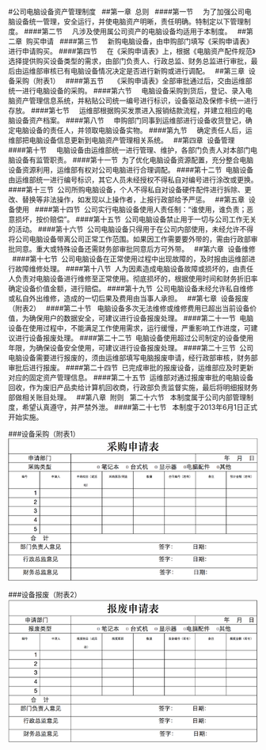 

#公司电脑设备资产管理制度
  
##第一章  总则 
 
####第一节     为了加强公司电脑设备统一管理，安全运行，并使电脑资产明晰，责任明确。特制定以下管理制度。 
####第二节     凡涉及使用属公司资产的电脑设备均适用于本制度。 
 
##第二章  购买申请 
  
####第三节     新购电脑设备，由申购部门填写《采购申请表》进行申请购买。 
####第四节     在《采购申请表》上，根据《电脑资产配件规范》选择提供购买设备类型的需求，由部门负责人、行政总监、财务总监进行审批，最后由运维部审核已有电脑设备情况决定是否进行新购或进行调配。 
 
##第三章  设备采购（附表1） 
  
####第五节     《采购申请表》全部审批通过后，交由运维部统一进行电脑设备的采购。 
####第六节     电脑设备采购到货后，登记、录入电脑资产管理信息系统，并粘贴公司统一编号进行标识，设备驱动及保修卡统一进行存放。 
####第七节     运维部根据购买发票进入报销结款流程，并建立相应的电脑设备资产档案。 
####第八节     申购部门同事到运维部进行设备收货登记，确定电脑设备的责任人，并领取电脑设备实物。 
####第九节     确定责任人后，运维部把电脑设备信息更新到电脑资产管理相关系统。 
 
##第四章  设备管理 
 
####第十节     电脑设备由运维部统一进行管理、维护，各部门负责人对本部门电脑设备有监管职责。 
####第十一节  为了优化电脑设备资源配置，充分整合电脑设备资源利用，运维部有权对公司电脑进行合理调配。 
####第十二节  电脑设备由运维部统一进行编号标识，其它人员未经授权不得私自对编号进行涂改或更换。 
####第十三节  公司所购电脑设备，个人不得私自对设备硬件配件进行拆除、更改、替换等非法操作，如发现以上操作者，上报行政部给予严惩。 
 
##第五章  设备使用 
  
####第十四节  公司实行电脑设备使用人责任制：“谁使用，谁负责；恶意损坏，按价赔偿”。 
####第十五节  公司电脑设备禁止用于一切与公司工作无关的活动。 
####第十六节  公司电脑设备只得用于在公司内部使用，未经允许不得将公司电脑设备带离公司正常工作范围。如果因工作需要要外带的，需由行政部审批同意。重大或特殊设备还需财务部审批同意后方可外带。 
 
##第六章  设备维修 
 
####第十七节  公司电脑设备在正常使用过程中出现故障的，及时报由运维部进行故障维修处理。 
####第十八节  人为因素造成电脑设备故障或损坏的，由责任人负责对电脑设备进行维修至正常使用。彻底损坏的，根据使用时间和财务折旧率确定设备价值金额，进行赔偿。 
####第十九节  公司电脑设备未经允许私自维修或私自外出维修，造成的一切后果及费用由当事人承担。 
 
##第七章  设备报废（附表2） 
  
####第二十节   电脑设备多次无法维修或维修费用已超出当前设备价值，为确保用户的数据安全，可建议进行设备报废处理。 
####第二十一节  电脑设备在使用过程中，不能满足工作使用需求，运行缓慢，严重影响工作进度，可建议进行设备报废处理。
####第二十二节  电脑设备使用超过公司制定的设备使用年限，为确保设备安全使用，可建议进行设备报废处理。
####第二十三节  公司电脑设备需要进行报废的，须由运维部填写电脑报废申请，经行政部审核，财务部审批后进行报废。
####第二十四节  已完成审批的报废设备，运维部应及时更新对应的固定资产管理信息。
####第二十五节  运维部对通过报废审批的电脑设备回收，作为废旧产品卖给计算机回收商，行政部负责监督实施，最后将明细报财务部做相关账目处理。
 
##第八章  附则 
 
第二十六节   本制度属于公司内部管理制度，希望认真遵守，并严禁外泄。 
####第二十七节   本制度于2013年6月1日正式开始实施。 


###设备采购（附表1）   
![images/caigou1.png](images/caigou1.png)  

###设备报废（附表2） 
![images/caigou2.png](images/caigou2.png)

